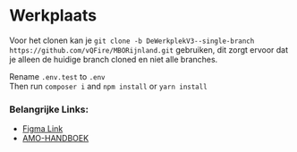 # Werkplaats

Voor het clonen kan je `git clone -b DeWerkplekV3--single-branch https://github.com/vQFire/MBORijnland.git` gebruiken, dit zorgt ervoor dat je alleen de huidige branch cloned en niet alle branches.

Rename `.env.test` to `.env`  
Then run `composer i` and `npm install` or `yarn install` 

### Belangrijke Links:
- <a href='https://www.figma.com/file/U7gIX0o33Xr4s3mkCoNWRY/Werkplaats?node-id=0%3A1' target='_blank'>Figma Link</a>
- <a href='https://github.com/MiguelFieira/AMO-HANDBOEK' target='_blank'>AMO-HANDBOEK</a>
